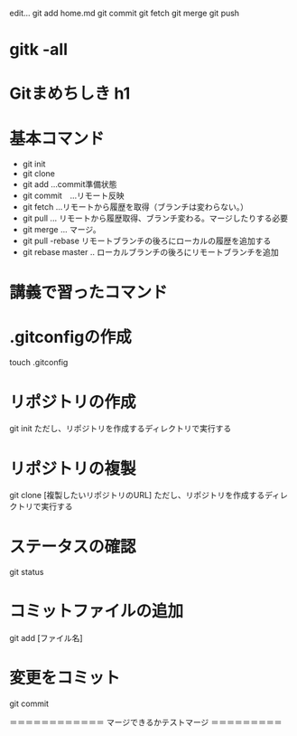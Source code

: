 edit...
git add home.md
git commit
git fetch
git merge
git push


gitk -all
=======
# Gitまめちしき h1

# 基本コマンド
* git init
* git clone
* git add    …commit準備状態
* git commit　…リモート反映
* git fetch ...リモートから履歴を取得（ブランチは変わらない。）
* git pull ... リモートから履歴取得、ブランチ変わる。マージしたりする必要
* git merge ... マージ。
* git pull -rebase リモートブランチの後ろにローカルの履歴を追加する
* git rebase master .. ローカルブランチの後ろにリモートブランチを追加

# 講義で習ったコマンド

# .gitconfigの作成
 touch .gitconfig

# リポジトリの作成
 git init
 ただし、リポジトリを作成するディレクトリで実行する

# リポジトリの複製
 git clone [複製したいリポジトリのURL]
 ただし、リポジトリを作成するディレクトリで実行する

# ステータスの確認
 git status

# コミットファイルの追加
 git add [ファイル名]

# 変更をコミット
 git commit

＝＝＝＝＝＝＝＝＝＝＝＝
マージできるかテストマージ
＝＝＝＝＝＝＝＝＝